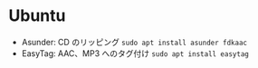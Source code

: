 # Ubuntu

- Asunder: CD のリッピング `sudo apt install asunder fdkaac`
- EasyTag: AAC、MP3 へのタグ付け `sudo apt install easytag`
